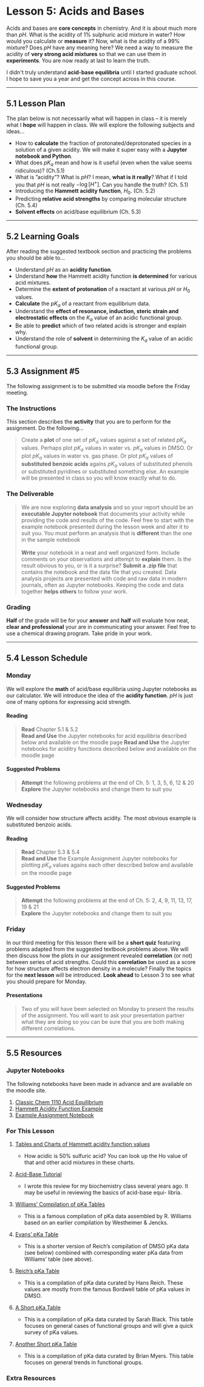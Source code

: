 # Lesson 5: Acids and Bases
Acids and bases are **core concepts** in chemistry. And it is about much more than *pH*. What is the acidity of 1% sulphuric acid mixture in water? How would you calculate or **measure** it? Now, what is the acidity of a 99% mixture? Does *pH* have any meaning here? We need a way to measure the acidity of **very strong acid mixtures** so that we can use them in **experiments**. You are now ready at last to learn the truth.

I didn't truly understand **acid-base equilibria** until I started graduate school. I hope to save you a year and get the concept across in this course.

-----
## 5.1 Lesson Plan
The plan below is not necessarily what will happen in class – it is merely what I **hope** will happen in class. We will explore the following subjects and ideas$\ldots$

- How to **calculate** the fraction of protonated/deprotonated species in a solution of a given acidity. We will make it super easy with a **Jupyter notebook and Python**.
- What does *pK<sub>a</sub>* mean and how is it useful (even when the value seems ridiculous)? (Ch.5.1)
- What is ”acidity”? What is *pH*? I mean, **what is it really**? What if I told you that *pH* is not really $−\log[H^+]$. Can you handle the truth? (Ch. 5.1)
- Introducing the **Hammett acidity function**, $H_0$. (Ch. 5.2)
- Predicting **relative acid strengths** by comparing molecular structure (Ch. 5.4)
- **Solvent effects** on acid/base equilibrium (Ch. 5.3) 


-----
## 5.2 Learning Goals
After reading the suggested textbook section and practicing the problems you should be able to$\ldots$

- Understand *pH* as an **acidity function**.
- Understand **how** the Hammett acidity function **is determined** for various acid mixtures.
- Determine the **extent of protonation** of a reactant at various *pH* or $H_0$ values.
- **Calculate** the *pK<sub>a</sub>* of a reactant from equilibrium data.
- Understand the **effect of resonance, induction, steric strain and electrostatic effects** on the $K_a$ value of an acidic functional group.
- Be able to **predict** which of two related acids is stronger and explain why.
- Understand the role of **solvent** in determining the $K_a$ value of an acidic functional group.


-----
## 5.3 Assignment \#5

The following assignment is to be submitted via moodle before the Friday meeting.

### The Instructions
This section describes the **activity** that you are to perform for the assignment. Do the following$\ldots$

> Create a **plot** of one set of *pK<sub>a</sub>* values against a set of related *pK<sub>a</sub>* values. Perhaps plot *pK<sub>a</sub>* values in water vs. *pK<sub>a</sub>* values in DMSO. Or plot *pK<sub>a</sub>* values in water vs. gas phase. Or plot *pK<sub>a</sub>* values of **substituted benzoic acids** agains *pK<sub>a</sub>* values of substituted phenols or substituted pyridines or substituted something else. An example will be presented in class so you will know exactly what to do.

### The Deliverable
> We are now exploring **data analysis** and so your report should be an **executable Jupyter notebook** that documents your activity while providing the code and results of the code. Feel free to start with the example notebook presented during the lesson week and alter it to suit you. You must perform an analysis that is **different** than the one in the sample notebook<br>
> <br>
> **Write** your notebook in a neat and well organized form. Include comments on your observations and attempt to **explain** them. Is the result obvious to you, or is it a surprise? **Submit a .zip file** that contains the notebook and the data file that you created. Data analysis projects are presented with code and raw data in modern journals, often as Jupyter notebooks. Keeping the code and data together **helps others** to follow your work.


### Grading
**Half** of the grade will be for your **answer** and **half** will evaluate how neat, **clear and professional** your are in communicating your answer. Feel free to use a chemical drawing program. Take pride in your work.

-----
## 5.4 Lesson Schedule

### Monday 

We will explore the **math** of acid/base equilibria using Jupyter notebooks as our calculator. We will introduce the idea of the **acidity function**. *pH* is just one of many options for expressing acid strength.

#### Reading

> **Read** Chapter 5.1 \& 5.2  <br>
> **Read and Use** the Jupyter notebooks for acid equilibria described below and available on the moodle page
> **Read and Use** the Jupyter notebooks for aciditry functions described below and available on the moodle page


#### Suggested Problems

> **Attempt** the following problems at the end of Ch. 5: 1, 3, 5, 6, 12 \& 20  <br>
> **Explore** the Jupyter notebooks and change them to suit you

### Wednesday

We will consider how structure affects acidity. The most obvious example is substituted benzoic acids. 

#### Reading

> **Read** Chapter 5.3 \& 5.4  <br>
> **Read and Use** the Example Assignment Jupyter notebooks for plotting *pK<sub>a</sub>* values agains each other described below and available on the moodle page

#### Suggested Problems

> **Attempt** the following problems at the end of Ch. 5: 2, 4, 9, 11, 13, 17, 19 \& 21 <br>
> **Explore** the Jupyter notebooks and change them to suit you

### Friday

In our third meeting for this lesson there will be a **short quiz** featuring problems adapted from the suggested textbook problems above. We will then discuss how the plots in our assignment revealed **correlation** (or not) between series of acid strengths. Could this **correlation** be used as a score for how structure affects electron density in a molecule? Finally the topics for the **next lesson** will be introduced. **Look ahead** to Lesson 3 to see what you should prepare for Monday. 

#### Presentations

> Two of you will have been selected on Monday to present the results of the assignment. You will want to ask your presentation partner what they are doing so you can be sure that you are both making different correlations.


------
## 5.5 Resources

### Jupyter Notebooks

The following notebooks have been made in advance and are available on the moodle site.

1. [Classic Chem 1110 Acid Equilibrium](Resource_Moodle_Link.ipynb)
2. [Hammett Acidity Function Example](Resource_Moodle_Link.ipynb)
3. [Example Assignment Notebook](Resource_Moodle_Link.ipynb)


### For This Lesson

1. [Tables and Charts of Hammett acidity function values](Resource_Moodle_Link.ipynb) 
    - How acidic is 50% sulfuric acid? You can look up the Ho value of that and other acid mixtures in these charts.

2. [Acid-Base Tutorial](Resource_Moodle_Link.ipynb) 
    - I wrote this review for my biochemistry class several years ago. It may be useful in reviewing the basics of acid-base equi- libria.

3. [Williams’ Compilation of pKa Tables](https://organicchemistrydata.org/hansreich/resources/pka/)
    - This is a famous compilation of pKa data assembled by R. Williams based on an earlier compilation by Westheimer & Jencks.
    
4. [Evans’ pKa Table](https://organicchemistrydata.org/hansreich/resources/pka/) 
    - This is a shorter version of Reich’s compilation of DMSO pKa data (see below) combined with corresponding water pKa data from Williams’ table (see above). 
    
5. [Reich’s pKa Table](https://organicchemistrydata.org/hansreich/resources/pka/)
    - This is a compilation of pKa data curated by Hans Reich. These values are mostly from the famous Bordwell table of pKa values in DMSO. 
    
6. [A Short pKa Table](http://cactus.dixie.edu/smblack/chem2310/)
    - This is a compilation of pKa data curated by Sarah Black. This table focuses on general cases of functional groups and will give a quick survey of pKa values. 
    
7. [Another Short pKa Table](https://organicchemistrydata.org/myers)
    - This is a compilation of pKa data curated by Brian Myers. This table focuses on general trends in functional groups. 

### Extra Resources

